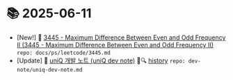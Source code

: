 # 📚 2025-06-11
- [New!] 📗 [3445 - Maximum Difference Between Even and Odd Frequency II (3445 - Maximum Difference Between Even and Odd Frequency II)](https://til.qriosity.dev/featured/ps/leetcode/3445) `repo: docs/ps/leetcode/3445.md`
- [Update] 📙 [uniQ 개발 노트 (uniQ dev note)](https://til.qriosity.dev/dev-note/uniq-dev-note) 📃🔍 [history](https://github.com/Queue-ri/TIL/commits/main/dev-note/uniq-dev-note.md?since=2025-06-11T00:00:00Z&until=2025-06-11T23:59:59Z) `repo: dev-note/uniq-dev-note.md`
